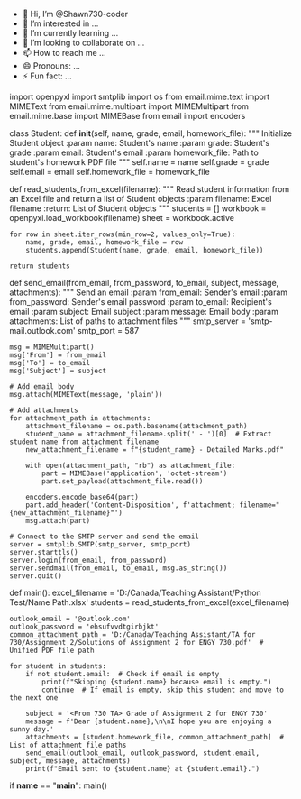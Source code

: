 - 👋 Hi, I’m @Shawn730-coder
- 👀 I’m interested in ...
- 🌱 I’m currently learning ...
- 💞️ I’m looking to collaborate on ...
- 📫 How to reach me ...
- 😄 Pronouns: ...
- ⚡ Fun fact: ...

<!---
Shawn730-coder/Shawn730-coder is a ✨ special ✨ repository because its `README.md` (this file) appears on your GitHub profile.
You can click the Preview link to take a look at your changes.
--->
import openpyxl
import smtplib
import os
from email.mime.text import MIMEText
from email.mime.multipart import MIMEMultipart
from email.mime.base import MIMEBase
from email import encoders

class Student:
    def __init__(self, name, grade, email, homework_file):
        """
        Initialize Student object
        :param name: Student's name
        :param grade: Student's grade
        :param email: Student's email
        :param homework_file: Path to student's homework PDF file
        """
        self.name = name
        self.grade = grade
        self.email = email
        self.homework_file = homework_file

def read_students_from_excel(filename):
    """
    Read student information from an Excel file and return a list of Student objects
    :param filename: Excel filename
    :return: List of Student objects
    """
    students = []
    workbook = openpyxl.load_workbook(filename)
    sheet = workbook.active

    for row in sheet.iter_rows(min_row=2, values_only=True):
        name, grade, email, homework_file = row
        students.append(Student(name, grade, email, homework_file))

    return students

def send_email(from_email, from_password, to_email, subject, message, attachments):
    """
    Send an email
    :param from_email: Sender's email
    :param from_password: Sender's email password
    :param to_email: Recipient's email
    :param subject: Email subject
    :param message: Email body
    :param attachments: List of paths to attachment files
    """
    smtp_server = 'smtp-mail.outlook.com'
    smtp_port = 587

    msg = MIMEMultipart()
    msg['From'] = from_email
    msg['To'] = to_email
    msg['Subject'] = subject

    # Add email body
    msg.attach(MIMEText(message, 'plain'))

    # Add attachments
    for attachment_path in attachments:
        attachment_filename = os.path.basename(attachment_path)
        student_name = attachment_filename.split(' - ')[0]  # Extract student name from attachment filename
        new_attachment_filename = f"{student_name} - Detailed Marks.pdf"

        with open(attachment_path, "rb") as attachment_file:
            part = MIMEBase('application', 'octet-stream')
            part.set_payload(attachment_file.read())

        encoders.encode_base64(part)
        part.add_header('Content-Disposition', f'attachment; filename="{new_attachment_filename}"')
        msg.attach(part)

    # Connect to the SMTP server and send the email
    server = smtplib.SMTP(smtp_server, smtp_port)
    server.starttls()
    server.login(from_email, from_password)
    server.sendmail(from_email, to_email, msg.as_string())
    server.quit()

def main():
    excel_filename = 'D:/Canada/Teaching Assistant/Python Test/Name Path.xlsx'
    students = read_students_from_excel(excel_filename)

    outlook_email = '@outlook.com'
    outlook_password = 'ehsufvvdtgirbjkt'
    common_attachment_path = 'D:/Canada/Teaching Assistant/TA for 730/Assignment 2/Solutions of Assignment 2 for ENGY 730.pdf'  # Unified PDF file path

    for student in students:
        if not student.email:  # Check if email is empty
            print(f"Skipping {student.name} because email is empty.")
            continue  # If email is empty, skip this student and move to the next one

        subject = '<From 730 TA> Grade of Assignment 2 for ENGY 730'
        message = f'Dear {student.name},\n\nI hope you are enjoying a sunny day.'
        attachments = [student.homework_file, common_attachment_path]  # List of attachment file paths
        send_email(outlook_email, outlook_password, student.email, subject, message, attachments)
        print(f"Email sent to {student.name} at {student.email}.")

if __name__ == "__main__":
    main()

